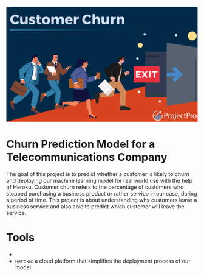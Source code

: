 ![picture](https://github.com/Odeyiany2/FLiT-Apprenticeship-Data-Science-Projects/blob/main/Project_5%20Churn-Prediction-Model-with-Deployment/customer.png)



# Churn Prediction Model for a Telecommunications Company
The goal of this project is to predict whether a customer is likely to churn and deploying our machine learning 
model for real world use with the help of Heroku. 
Customer churn refers to the percentage of customers who stopped purchasing a business
product or rather service in our case, during a period of time.
This project is about understanding why customers leave a business service and also able to predict which customer will leave the service. 
# Tools
*
* `Heroku`: a cloud platform that simplifies the deployment process of our model
